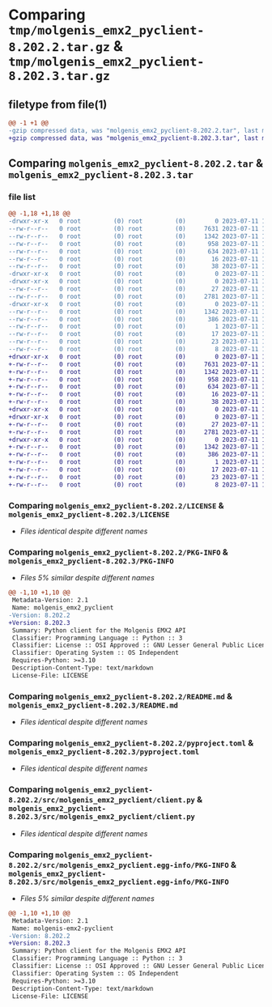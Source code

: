 # Comparing `tmp/molgenis_emx2_pyclient-8.202.2.tar.gz` & `tmp/molgenis_emx2_pyclient-8.202.3.tar.gz`

## filetype from file(1)

```diff
@@ -1 +1 @@
-gzip compressed data, was "molgenis_emx2_pyclient-8.202.2.tar", last modified: Tue Jul 11 11:05:19 2023, max compression
+gzip compressed data, was "molgenis_emx2_pyclient-8.202.3.tar", last modified: Tue Jul 11 11:35:02 2023, max compression
```

## Comparing `molgenis_emx2_pyclient-8.202.2.tar` & `molgenis_emx2_pyclient-8.202.3.tar`

### file list

```diff
@@ -1,18 +1,18 @@
-drwxr-xr-x   0 root         (0) root         (0)        0 2023-07-11 11:05:19.954623 molgenis_emx2_pyclient-8.202.2/
--rw-r--r--   0 root         (0) root         (0)     7631 2023-07-11 10:56:03.000000 molgenis_emx2_pyclient-8.202.2/LICENSE
--rw-r--r--   0 root         (0) root         (0)     1342 2023-07-11 11:05:19.950623 molgenis_emx2_pyclient-8.202.2/PKG-INFO
--rw-r--r--   0 root         (0) root         (0)      958 2023-07-11 10:56:03.000000 molgenis_emx2_pyclient-8.202.2/README.md
--rw-r--r--   0 root         (0) root         (0)      634 2023-07-11 10:56:03.000000 molgenis_emx2_pyclient-8.202.2/pyproject.toml
--rw-r--r--   0 root         (0) root         (0)       16 2023-07-11 10:56:03.000000 molgenis_emx2_pyclient-8.202.2/requirements.txt
--rw-r--r--   0 root         (0) root         (0)       38 2023-07-11 11:05:19.954623 molgenis_emx2_pyclient-8.202.2/setup.cfg
-drwxr-xr-x   0 root         (0) root         (0)        0 2023-07-11 11:05:19.950623 molgenis_emx2_pyclient-8.202.2/src/
-drwxr-xr-x   0 root         (0) root         (0)        0 2023-07-11 11:05:19.950623 molgenis_emx2_pyclient-8.202.2/src/molgenis_emx2_pyclient/
--rw-r--r--   0 root         (0) root         (0)       27 2023-07-11 10:56:03.000000 molgenis_emx2_pyclient-8.202.2/src/molgenis_emx2_pyclient/__init__.py
--rw-r--r--   0 root         (0) root         (0)     2781 2023-07-11 10:56:03.000000 molgenis_emx2_pyclient-8.202.2/src/molgenis_emx2_pyclient/client.py
-drwxr-xr-x   0 root         (0) root         (0)        0 2023-07-11 11:05:19.950623 molgenis_emx2_pyclient-8.202.2/src/molgenis_emx2_pyclient.egg-info/
--rw-r--r--   0 root         (0) root         (0)     1342 2023-07-11 11:05:19.000000 molgenis_emx2_pyclient-8.202.2/src/molgenis_emx2_pyclient.egg-info/PKG-INFO
--rw-r--r--   0 root         (0) root         (0)      386 2023-07-11 11:05:19.000000 molgenis_emx2_pyclient-8.202.2/src/molgenis_emx2_pyclient.egg-info/SOURCES.txt
--rw-r--r--   0 root         (0) root         (0)        1 2023-07-11 11:05:19.000000 molgenis_emx2_pyclient-8.202.2/src/molgenis_emx2_pyclient.egg-info/dependency_links.txt
--rw-r--r--   0 root         (0) root         (0)       17 2023-07-11 11:05:19.000000 molgenis_emx2_pyclient-8.202.2/src/molgenis_emx2_pyclient.egg-info/requires.txt
--rw-r--r--   0 root         (0) root         (0)       23 2023-07-11 11:05:19.000000 molgenis_emx2_pyclient-8.202.2/src/molgenis_emx2_pyclient.egg-info/top_level.txt
--rw-r--r--   0 root         (0) root         (0)        8 2023-07-11 11:01:20.000000 molgenis_emx2_pyclient-8.202.2/version.txt
+drwxr-xr-x   0 root         (0) root         (0)        0 2023-07-11 11:35:02.351430 molgenis_emx2_pyclient-8.202.3/
+-rw-r--r--   0 root         (0) root         (0)     7631 2023-07-11 11:25:47.000000 molgenis_emx2_pyclient-8.202.3/LICENSE
+-rw-r--r--   0 root         (0) root         (0)     1342 2023-07-11 11:35:02.347430 molgenis_emx2_pyclient-8.202.3/PKG-INFO
+-rw-r--r--   0 root         (0) root         (0)      958 2023-07-11 11:25:47.000000 molgenis_emx2_pyclient-8.202.3/README.md
+-rw-r--r--   0 root         (0) root         (0)      634 2023-07-11 11:25:47.000000 molgenis_emx2_pyclient-8.202.3/pyproject.toml
+-rw-r--r--   0 root         (0) root         (0)       16 2023-07-11 11:25:47.000000 molgenis_emx2_pyclient-8.202.3/requirements.txt
+-rw-r--r--   0 root         (0) root         (0)       38 2023-07-11 11:35:02.351430 molgenis_emx2_pyclient-8.202.3/setup.cfg
+drwxr-xr-x   0 root         (0) root         (0)        0 2023-07-11 11:35:02.347430 molgenis_emx2_pyclient-8.202.3/src/
+drwxr-xr-x   0 root         (0) root         (0)        0 2023-07-11 11:35:02.347430 molgenis_emx2_pyclient-8.202.3/src/molgenis_emx2_pyclient/
+-rw-r--r--   0 root         (0) root         (0)       27 2023-07-11 11:25:47.000000 molgenis_emx2_pyclient-8.202.3/src/molgenis_emx2_pyclient/__init__.py
+-rw-r--r--   0 root         (0) root         (0)     2781 2023-07-11 11:25:47.000000 molgenis_emx2_pyclient-8.202.3/src/molgenis_emx2_pyclient/client.py
+drwxr-xr-x   0 root         (0) root         (0)        0 2023-07-11 11:35:02.347430 molgenis_emx2_pyclient-8.202.3/src/molgenis_emx2_pyclient.egg-info/
+-rw-r--r--   0 root         (0) root         (0)     1342 2023-07-11 11:35:02.000000 molgenis_emx2_pyclient-8.202.3/src/molgenis_emx2_pyclient.egg-info/PKG-INFO
+-rw-r--r--   0 root         (0) root         (0)      386 2023-07-11 11:35:02.000000 molgenis_emx2_pyclient-8.202.3/src/molgenis_emx2_pyclient.egg-info/SOURCES.txt
+-rw-r--r--   0 root         (0) root         (0)        1 2023-07-11 11:35:02.000000 molgenis_emx2_pyclient-8.202.3/src/molgenis_emx2_pyclient.egg-info/dependency_links.txt
+-rw-r--r--   0 root         (0) root         (0)       17 2023-07-11 11:35:02.000000 molgenis_emx2_pyclient-8.202.3/src/molgenis_emx2_pyclient.egg-info/requires.txt
+-rw-r--r--   0 root         (0) root         (0)       23 2023-07-11 11:35:02.000000 molgenis_emx2_pyclient-8.202.3/src/molgenis_emx2_pyclient.egg-info/top_level.txt
+-rw-r--r--   0 root         (0) root         (0)        8 2023-07-11 11:31:02.000000 molgenis_emx2_pyclient-8.202.3/version.txt
```

### Comparing `molgenis_emx2_pyclient-8.202.2/LICENSE` & `molgenis_emx2_pyclient-8.202.3/LICENSE`

 * *Files identical despite different names*

### Comparing `molgenis_emx2_pyclient-8.202.2/PKG-INFO` & `molgenis_emx2_pyclient-8.202.3/PKG-INFO`

 * *Files 5% similar despite different names*

```diff
@@ -1,10 +1,10 @@
 Metadata-Version: 2.1
 Name: molgenis_emx2_pyclient
-Version: 8.202.2
+Version: 8.202.3
 Summary: Python client for the Molgenis EMX2 API
 Classifier: Programming Language :: Python :: 3
 Classifier: License :: OSI Approved :: GNU Lesser General Public License v3 (LGPLv3)
 Classifier: Operating System :: OS Independent
 Requires-Python: >=3.10
 Description-Content-Type: text/markdown
 License-File: LICENSE
```

### Comparing `molgenis_emx2_pyclient-8.202.2/README.md` & `molgenis_emx2_pyclient-8.202.3/README.md`

 * *Files identical despite different names*

### Comparing `molgenis_emx2_pyclient-8.202.2/pyproject.toml` & `molgenis_emx2_pyclient-8.202.3/pyproject.toml`

 * *Files identical despite different names*

### Comparing `molgenis_emx2_pyclient-8.202.2/src/molgenis_emx2_pyclient/client.py` & `molgenis_emx2_pyclient-8.202.3/src/molgenis_emx2_pyclient/client.py`

 * *Files identical despite different names*

### Comparing `molgenis_emx2_pyclient-8.202.2/src/molgenis_emx2_pyclient.egg-info/PKG-INFO` & `molgenis_emx2_pyclient-8.202.3/src/molgenis_emx2_pyclient.egg-info/PKG-INFO`

 * *Files 5% similar despite different names*

```diff
@@ -1,10 +1,10 @@
 Metadata-Version: 2.1
 Name: molgenis-emx2-pyclient
-Version: 8.202.2
+Version: 8.202.3
 Summary: Python client for the Molgenis EMX2 API
 Classifier: Programming Language :: Python :: 3
 Classifier: License :: OSI Approved :: GNU Lesser General Public License v3 (LGPLv3)
 Classifier: Operating System :: OS Independent
 Requires-Python: >=3.10
 Description-Content-Type: text/markdown
 License-File: LICENSE
```


